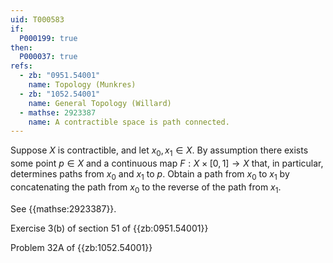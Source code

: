 ```yaml
---
uid: T000583
if:
  P000199: true
then:
  P000037: true
refs:
  - zb: "0951.54001"
    name: Topology (Munkres)
  - zb: "1052.54001"
    name: General Topology (Willard)
  - mathse: 2923387
    name: A contractible space is path connected.
---
```


Suppose $X$ is contractible, and let $x_0, x_1 \in X$. By assumption there exists some point $p \in X$ and a continuous map $F : X \times [0, 1] \to X$ that, in particular, determines paths from $x_0$ and $x_1$ to $p$. Obtain a path from $x_0$ to $x_1$ by concatenating the path from $x_0$ to the reverse of the path from $x_1$.

See {{mathse:2923387}}.

Exercise 3(b) of section 51 of {{zb:0951.54001}}

Problem 32A of {{zb:1052.54001}}
